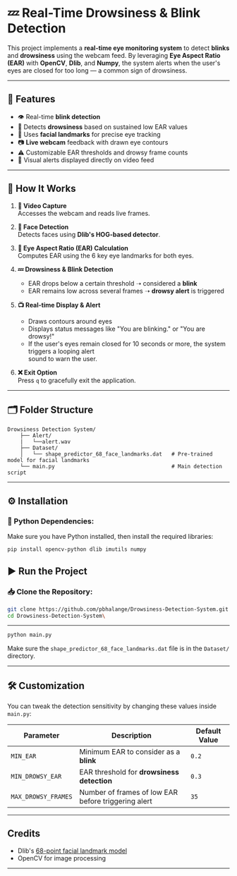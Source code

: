
# 💤 Real-Time Drowsiness & Blink Detection

This project implements a **real-time eye monitoring system** to detect **blinks** and **drowsiness** using the webcam feed. By leveraging **Eye Aspect Ratio (EAR)** with **OpenCV**, **Dlib**, and **Numpy**, the system alerts when the user's eyes are closed for too long — a common sign of drowsiness.

---

## 🚀 Features

- 👁️ Real-time **blink detection**
- 🛌 Detects **drowsiness** based on sustained low EAR values
- 🧠 Uses **facial landmarks** for precise eye tracking
- 📷 **Live webcam** feedback with drawn eye contours
- ⚠️ Customizable EAR thresholds and drowsy frame counts
- 🔴 Visual alerts displayed directly on video feed

---

## 🧠 How It Works

1. **🎥 Video Capture**  
   Accesses the webcam and reads live frames.

2. **🧍 Face Detection**  
   Detects faces using **Dlib's HOG-based detector**.

3. **👀 Eye Aspect Ratio (EAR) Calculation**  
   Computes EAR using the 6 key eye landmarks for both eyes.

4. **💤 Drowsiness & Blink Detection**  
   - EAR drops below a certain threshold ➝ considered a **blink**  
   - EAR remains low across several frames ➝ **drowsy alert** is triggered

5. **📺 Real-time Display & Alert**  
   - Draws contours around eyes  
   - Displays status messages like "You are blinking." or "You are drowsy!"
   - If the user's eyes remain closed for 10 seconds or more, the system triggers a looping alert  
     sound to warn the user.

6. **❌ Exit Option**  
   Press `q` to gracefully exit the application.

---

## 🗂️ Folder Structure

```
Drowsiness Detection System/
    ├── Alert/
    |   └──alert.wav
    ├── Dataset/
    │   └── shape_predictor_68_face_landmarks.dat   # Pre-trained model for facial landmarks
    └── main.py                                     # Main detection script
```

---

## ⚙️ Installation

### 🐍 Python Dependencies:

Make sure you have Python installed, then install the required libraries:

```bash
pip install opencv-python dlib imutils numpy
```

## ▶️ Run the Project

### 📥 Clone the Repository:

```bash
git clone https://github.com/pbhalange/Drowsiness-Detection-System.git
cd Drowsiness-Detection-System\
```

---

```bash
python main.py
```

Make sure the `shape_predictor_68_face_landmarks.dat` file is in the `Dataset/` directory.

---

## 🛠️ Customization

You can tweak the detection sensitivity by changing these values inside `main.py`:

| Parameter             | Description                                              | Default Value |
|-----------------------|----------------------------------------------------------|---------------|
| `MIN_EAR`             | Minimum EAR to consider as a **blink**                  | `0.2`         |
| `MIN_DROWSY_EAR`      | EAR threshold for **drowsiness detection**              | `0.3`         |
| `MAX_DROWSY_FRAMES`   | Number of frames of low EAR before triggering alert     | `35`          |

---


## Credits

- Dlib's [68-point facial landmark model](http://dlib.net/files/)
- OpenCV for image processing
---

